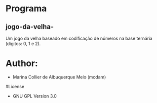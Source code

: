 # Programa

## jogo-da-velha-

Um jogo da velha baseado em codificação de números na base ternária (digitos: 0, 1 e 2).

# Author: 

* Marina Collier de Albuquerque Melo (mcdam)

#License

* GNU GPL Version 3.0

